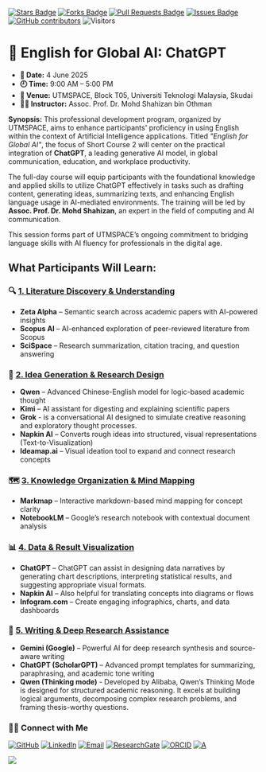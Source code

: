 <a href="https://github.com/drshahizan/short-course/stargazers"><img src="https://img.shields.io/github/stars/drshahizan/short-course" alt="Stars Badge"/></a>
<a href="https://github.com/drshahizan/short-course/network/members"><img src="https://img.shields.io/github/forks/drshahizan/short-course" alt="Forks Badge"/></a>
<a href="https://github.com/drshahizan/short-course/pulls"><img src="https://img.shields.io/github/issues-pr/drshahizan/short-course" alt="Pull Requests Badge"/></a>
<a href="https://github.com/drshahizan/short-course"><img src="https://img.shields.io/github/issues/drshahizan/short-course" alt="Issues Badge"/></a>
<a href="https://github.com/drshahizan/short-course/graphs/contributors"><img alt="GitHub contributors" src="https://img.shields.io/github/contributors/drshahizan/short-course?color=2b9348"></a>
![Visitors](https://api.visitorbadge.io/api/visitors?path=https%3A%2F%2Fgithub.com%2Fdrshahizan%2Fshort-course&labelColor=%23d9e3f0&countColor=%23697689&style=flat)

# 🧠 English for Global AI: ChatGPT

- **📅 Date:** 4 June 2025
- **🕘 Time:** 9:00 AM – 5:00 PM
- **📍 Venue:** UTMSPACE, Block T05, Universiti Teknologi Malaysia, Skudai
- **👨‍🏫 Instructor:** Assoc. Prof. Dr. Mohd Shahizan bin Othman

**Synopsis:**
This professional development program, organized by UTMSPACE, aims to enhance participants' proficiency in using English within the context of Artificial Intelligence applications. Titled *"English for Global AI"*, the focus of Short Course 2 will center on the practical integration of **ChatGPT**, a leading generative AI model, in global communication, education, and workplace productivity.

The full-day course will equip participants with the foundational knowledge and applied skills to utilize ChatGPT effectively in tasks such as drafting content, generating ideas, summarizing texts, and enhancing English language usage in AI-mediated environments. The training will be led by **Assoc. Prof. Dr. Mohd Shahizan**, an expert in the field of computing and AI communication.

This session forms part of UTMSPACE’s ongoing commitment to bridging language skills with AI fluency for professionals in the digital age.

## **What Participants Will Learn:**  

### 🔍 **[1. Literature Discovery & Understanding](./materials/1_ldu)**
* **Zeta Alpha** – Semantic search across academic papers with AI-powered insights
* **Scopus AI** – AI-enhanced exploration of peer-reviewed literature from Scopus
* **SciSpace** – Research summarization, citation tracing, and question answering

### 🧠 **[2. Idea Generation & Research Design](./materials/2_idea)**
* **Qwen** – Advanced Chinese-English model for logic-based academic thought
* **Kimi** – AI assistant for digesting and explaining scientific papers
* **Grok** - is a conversational AI designed to simulate creative reasoning and exploratory thought processes.
* **Napkin AI** – Converts rough ideas into structured, visual representations (Text-to-Visualization)
* **Ideamap.ai** – Visual ideation tool to expand and connect research concepts

### 🗺️ **[3. Knowledge Organization & Mind Mapping](./materials/3_knowledge)**
* **Markmap** – Interactive markdown-based mind mapping for concept clarity
* **NotebookLM** – Google’s research notebook with contextual document analysis

### 📊 **[4. Data & Result Visualization](./materials/4_data)**
* **ChatGPT** – ChatGPT can assist in designing data narratives by generating chart descriptions, interpreting statistical results, and suggesting appropriate visual formats. 
* **Napkin AI** – Also helpful for translating concepts into diagrams or flows
* **Infogram.com** – Create engaging infographics, charts, and data dashboards

### 🤖 **[5. Writing & Deep Research Assistance](./materials/5_writing)**
* **Gemini (Google)** – Powerful AI for deep research synthesis and source-aware writing
* **ChatGPT (ScholarGPT)** – Advanced prompt templates for summarizing, paraphrasing, and academic tone writing
* **Qwen (Thinking mode)** - Developed by Alibaba, Qwen’s Thinking Mode is designed for structured academic reasoning. It excels at building logical arguments, decomposing complex research problems, and framing thesis-worthy questions. 



### 🙌🏻 Connect with Me
<p align="left">
    <a href="https://github.com/drshahizan" target="_blank"><img alt="GitHub" src="https://img.shields.io/badge/-@drshahizan-181717?style=flat-square&logo=GitHub&logoColor=white"></a>
    <a href="https://www.linkedin.com/in/drshahizan" target="_blank"><img alt="LinkedIn" src="https://img.shields.io/badge/-drshahizan-blue?style=flat-square&logo=Linkedin&logoColor=white&link=https://www.linkedin.com/in/drshahizan/"></a>
    <a href="mailto:shahizan@utm.my" target="_blank"><img alt="Email" src="https://img.shields.io/badge/-shahizan@utm.my-c14438?style=flat-square&logo=Gmail&logoColor=white&link=mailto:shahizan@utm.my.com"></a>
    <a href="https://www.researchgate.net/profile/Mohd-Othman-28" target="_blank"><img alt="ResearchGate" src="https://img.shields.io/badge/-ResearchGate-00CCBB?style=flat-square&logo=ResearchGate&logoColor=white"></a>
    <a href="https://orcid.org/0000-0003-4261-1873" target="_blank"><img alt="ORCID" src="https://img.shields.io/badge/-ORCID-A6CE39?style=flat-square&logo=ORCID&logoColor=white"></a> 
 <a href="https://visitorbadge.io/status?path=https%3A%2F%2Fgithub.com%2Fdrshahizan" target="_blank"><img alt="A" src="https://api.visitorbadge.io/api/visitors?path=https%3A%2F%2Fgithub.com%2Fdrshahizan&labelColor=%23697689&countColor=%23555555&style=plastic"></a>
 
![](https://hit.yhype.me/github/profile?user_id=81284918)
</p>
